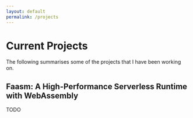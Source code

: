 ```yaml
---
layout: default
permalink: /projects
---
```


# Current Projects

The following summarises some of the projects that I have been working on.

## Faasm: A High-Performance Serverless Runtime with WebAssembly

TODO
